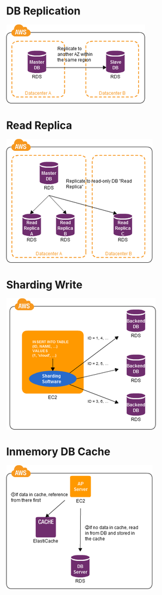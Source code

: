 # DB Replication
![DB_Replication](./RelationalDatabase/DB_Replication.png)

# Read Replica
![Read_Replica](./RelationalDatabase/Read_Replica.png)

# Sharding Write
![Sharding_Write](./RelationalDatabase/Sharding_Write.png)

# Inmemory DB Cache
![Inmemory_DB_Cache](./RelationalDatabase/Inmemory_DB_Cache.png)
